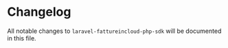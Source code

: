 # Changelog

All notable changes to `laravel-fattureincloud-php-sdk` will be documented in this file.
